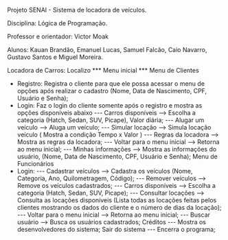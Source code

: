 Projeto SENAI - Sistema de locadora de veículos.

Disciplina: Lógica de Programação.

Professor e orientador: Victor Moak 

Alunos: Kauan Brandão, Emanuel Lucas, Samuel Falcão, Caio Navarro, Gustavo Santos e Miguel Moreira.

Locadora de Carros: Localizo
*** Menu inicial ***
Menu de Clientes
- Registro: Registra o cliente para que ele possa acessar o menu de opções após realizar o cadastro (Nome, Data de Nascimento, CPF, Usuário e Senha);
- Login: Faz o login do cliente somente após o registro e mostra as opções disponíveis abaixo
--- Carros disponíveis --> Escolha a categoria (Hatch, Sedan, SUV, Picape), Valor diária;
--- Alugar um veículo --> Aluga um veículo; 
--- Simular locação --> Simula locação veículo ( Mostra a condição Tempo x Valor )
--- Regras da locadora --> Mostra as regras da locadora; 
--- Voltar para o menu inicial --> Retorna ao menu inicial; 
--- Minhas informações --> Mostra as informações do usuário, (Nome, Data de Nascimento, CPF, Usuário e Senha);
Menu de Funcionários
- Login:
--- Cadastrar veículos --> Cadastra os veículos (Nome, Categoria, Ano, Quilometragem, Código);
--- Remover veículos --> Remove os veículos cadastrados;
--- Carros disponíveis --> Escolha a categoria (Hatch, Sedan, SUV, Picape);
--- Consultar locações --> Consulta as locações disponíveis (Lista todas as locações feitas pelos clientes mostrando os dados do cliente e o número de dias da locação);
--- Voltar para o menu inicial --> Retorna ao menu inicial; 
--- Buscar usuário --> Busca os usuários cadastrados;
Créditos
--- Mostra os desenvolvedores do sistema;
Sair do sistema 
--- Encerra o programa;

